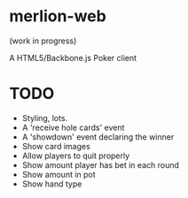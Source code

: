# merlion-web

(work in progress)

A HTML5/Backbone.js Poker client

# TODO

* Styling, lots.
* A 'receive hole cards' event
* A 'showdown' event declaring the winner
* Show card images
* Allow players to quit properly
* Show amount player has bet in each round
* Show amount in pot
* Show hand type
